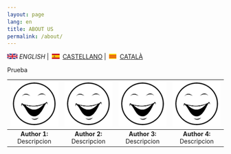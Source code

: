 ```yaml
---
layout: page
lang: en
title: ABOUT US
permalink: /about/
---
```


![English](en.png) *ENGLISH* | ![Castellano](es.png) [CASTELLANO](sobrenosotros.md) | ![Català](ca.png) [CATALÀ](sobrenosaltres.md)


Prueba

|<img src="cara.png" alt="Author1">|<img src="cara.png" alt="Author2">|<img src="cara.png" alt="Author3">|<img src="cara.png" alt="Author4">|
| :---------: |:---------:| :---------:| :--------:|
| <b>Author 1:</b> Descripcion      | <b>Author 2:</b> Descripcion | <b>Author 3:</b> Descripcion |<b>Author 4:</b> Descripcion| 








